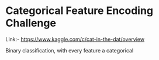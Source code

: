 # Categorical Feature Encoding Challenge
Link:- https://www.kaggle.com/c/cat-in-the-dat/overview

Binary classification, with every feature a categorical



